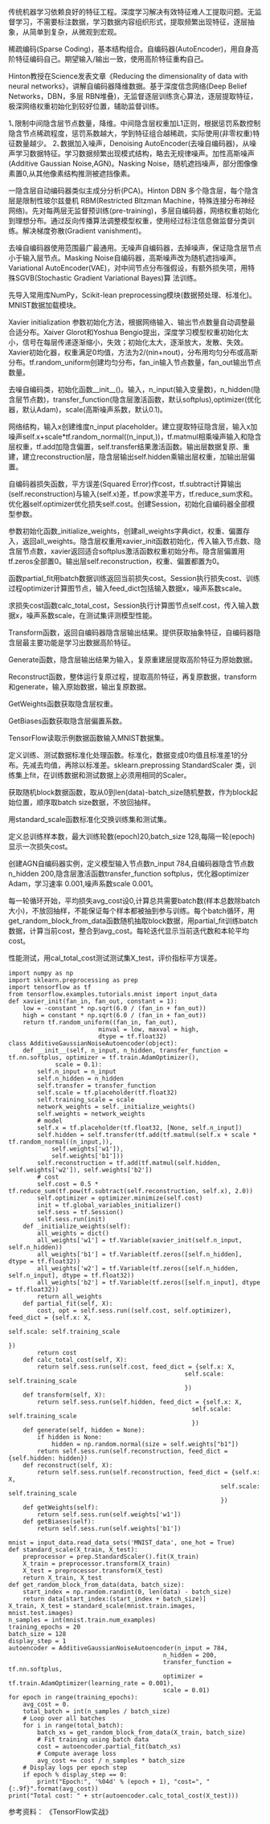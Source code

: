 传统机器学习依赖良好的特征工程。深度学习解决有效特征难人工提取问题。无监督学习，不需要标注数据，学习数据内容组织形式，提取频繁出现特征，逐层抽象，从简单到复杂，从微观到宏观。

稀疏编码(Sparse Coding)，基本结构组合。自编码器(AutoEncoder)，用自身高阶特征编码自己。期望输入/输出一致，使用高阶特征重构自己。

Hinton教授在Science发表文章《Reducing the dimensionality of data with neural networks》，讲解自编码器降维数据。基于深度信念网络(Deep Belief Networks，DBN，多层 RBN堆叠)，无监督逐层训练贪心算法，逐层提取特征，极深网络权重初始化到较好位置，辅助监督训练。

1､限制中间隐含层节点数量，降维。中间隐含层权重加L1正则，根据惩罚系数控制隐含节点稀疏程度，惩罚系数越大，学到特征组合越稀疏，实际使用(非零权重)特征数量越少。
2､数据加入噪声，Denoising AutoEncoder(去噪自编码器)，从噪声学习数据特征。学习数据频繁出现模式结构，略去无规律噪声。加性高斯噪声(Additive Gaussian Noise,AGN)。Nasking Noise，随机遮挡噪声，部分图像像素置0,从其他像素结构推测被遮挡像素。

一隐含层自动编码器类似主成分分析(PCA)。Hinton DBN 多个隐含层，每个隐含层是限制性玻尔兹曼机 RBM(Restricted Bltzman Machine，特殊连接分布神经网络)。先对每两层无监督预训练(pre-training)，多层自编码器，网络权重初始化到理想分布。通过反向传播算法调整模型权重，使用经过标注信息做监督分类训练。解决梯度弥散(Gradient vanishment)。

去噪自编码器使用范围最广最通用。无噪声自编码器，去掉噪声，保证隐含层节点小于输入层节点。Masking Noise自编码器，高斯噪声改为随机遮挡噪声。Variational AutoEncoder(VAE)，对中间节点分布强假设，有额外损失项，用特殊SGVB(Stochastic Gradient Variational Bayes)算
法训练。

先导入常用库NumPy，Scikit-lean preprocessing模块(数据预处理、标准化)。MNIST数据加载模块。

Xavier initialization 参数初始化方法，根据网络输入、输出节点数量自动调整最合适分布。Xaiver Glorot和Yoshua Bengio提出，深度学习模型权重初始化太小，信号在每层传递逐渐缩小，失效；初始化太大，逐渐放大，发散、失效。Xavier初始化器，权重满足0均值，方法为2/(nin+nout)，分布用均匀分布或高斯分布。tf.random_uniform创建均匀分布，fan_in输入节点数量，fan_out输出节点数量。

去噪自编码类，初始化函数__init__()。输入，n_input(输入变量数)，n_hidden(隐含层节点数)，transfer_function(隐含层激活函数，默认softplus),optimizer(优化器，默认Adam)，scale(高斯噪声系数，默认0.1)。

网络结构，输入x创建维度n_input placeholder。建立提取特征隐含层，输入x加噪声self.x+scale*tf.random_normal((n_input,))，tf.matmul相乘噪声输入和隐含层权重，tf.add加隐含偏置，self.transfer结果激活函数。输出层数据复原、重建，建立reconstruction层，隐含层输出self.hidden乘输出层权重，加输出层偏置。

自编码器损失函数，平方误差(Squared Error)作cost，tf.subtract计算输出(self.reconstruction)与输入(self.x)差，tf.pow求差平方，tf.reduce_sum求和。优化器self.optimizer优化损失self.cost。创建Session，初始化自编码器全部模型参数。

参数初始化函数_initialize_weights，创建all_weights字典dict，权重、偏置存入，返回all_weights。隐含层权重用xavier_init函数初始化，传入输入节点数、隐含层节点数，xavier返回适合softplus激活函数权重初始分布。隐含层偏置用tf.zeros全部置0。输出层self.reconstruction，权重、偏置都置为0。

函数partial_fit用batch数据训练返回当前损失cost。Session执行损失cost、训练过程optimizer计算图节点，输入feed_dict包括输入数据x，噪声系数scale。

求损失cost函数calc_total_cost，Session执行计算图节点self.cost，传入输入数据x，噪声系数scale，在测试集评测模型性能。

Transform函数，返回自编码器隐含层输出结果。提供获取抽象特征，自编码器隐含层最主要功能是学习出数据高阶特征。

Generate函数，隐含层输出结果为输入，复原重建层提取高阶特征为原始数据。

Reconstruct函数，整体运行复原过程，提取高阶特征，再复原数据，transform和generate，输入原始数据，输出复原数据。

GetWeights函数获取隐含层权重。

GetBiases函数获取隐含层偏置系数。

TensorFlow读取示例数据函数输入MNIST数据集。

定义训练、测试数据标准化处理函数。标准化，数据变成0均值且标准差1的分布。先减去均值，再除以标准差。sklearn.preprossing StandardScaler 类，训练集上fit，在训练数据和测试数据上必须用相同的Scaler。

获取随机block数据函数，取从0到len(data)-batch_size随机整数，作为block起始位置，顺序取batch size数据，不放回抽样。

用standard_scale函数标准化交换训练集和测试集。

定义总训练样本数，最大训练轮数(epoch)20,batch_size 128,每隔一轮(epoch)显示一次损失cost。

创建AGN自编码器实例，定义模型输入节点数n_input 784,自编码器隐含节点数n_hidden 200,隐含层激活函数transfer_function softplus，优化器optimizer Adam，学习速率 0.001,噪声系数scale 0.001。

每一轮循环开始，平均损失avg_cost设0,计算总共需要batch数(样本总数除batch大小)，不放回抽样，不能保证每个样本都被抽到参与训练。每个batch循环，用get_random_block_from_data函数随机抽取block数据，用partial_fit训练batch数据，计算当前cost，整合到avg_cost。每轮迭代显示当前迭代数和本轮平均cost。

性能测试，用cal_total_cost测试测试集X_test，评价指标平方误差。

    import numpy as np
    import sklearn.preprocessing as prep
    import tensorflow as tf
    from tensorflow.examples.tutorials.mnist import input_data
    def xavier_init(fan_in, fan_out, constant = 1):
        low = -constant * np.sqrt(6.0 / (fan_in + fan_out))
        high = constant * np.sqrt(6.0 / (fan_in + fan_out))
        return tf.random_uniform((fan_in, fan_out),
                             minval = low, maxval = high,
                             dtype = tf.float32)
    class AdditiveGaussianNoiseAutoencoder(object):
        def __init__(self, n_input, n_hidden, transfer_function = tf.nn.softplus, optimizer = tf.train.AdamOptimizer(),
                 scale = 0.1):
            self.n_input = n_input
            self.n_hidden = n_hidden
            self.transfer = transfer_function
            self.scale = tf.placeholder(tf.float32)
            self.training_scale = scale
            network_weights = self._initialize_weights()
            self.weights = network_weights
            # model
            self.x = tf.placeholder(tf.float32, [None, self.n_input])
            self.hidden = self.transfer(tf.add(tf.matmul(self.x + scale * tf.random_normal((n_input,)),
                self.weights['w1']),
                self.weights['b1']))
            self.reconstruction = tf.add(tf.matmul(self.hidden, self.weights['w2']), self.weights['b2'])
            # cost
            self.cost = 0.5 * tf.reduce_sum(tf.pow(tf.subtract(self.reconstruction, self.x), 2.0))
            self.optimizer = optimizer.minimize(self.cost)
            init = tf.global_variables_initializer()
            self.sess = tf.Session()
            self.sess.run(init)
        def _initialize_weights(self):
            all_weights = dict()
            all_weights['w1'] = tf.Variable(xavier_init(self.n_input, self.n_hidden))
            all_weights['b1'] = tf.Variable(tf.zeros([self.n_hidden], dtype = tf.float32))
            all_weights['w2'] = tf.Variable(tf.zeros([self.n_hidden, self.n_input], dtype = tf.float32))
            all_weights['b2'] = tf.Variable(tf.zeros([self.n_input], dtype = tf.float32))
            return all_weights
        def partial_fit(self, X):
            cost, opt = self.sess.run((self.cost, self.optimizer), feed_dict = {self.x: X,
                                                                            self.scale: self.training_scale
                                                                            })
            return cost
        def calc_total_cost(self, X):
            return self.sess.run(self.cost, feed_dict = {self.x: X,
                                                     self.scale: self.training_scale
                                                     })
        def transform(self, X):
            return self.sess.run(self.hidden, feed_dict = {self.x: X,
                                                       self.scale: self.training_scale
                                                       })
        def generate(self, hidden = None):
            if hidden is None:
                hidden = np.random.normal(size = self.weights["b1"])
            return self.sess.run(self.reconstruction, feed_dict = {self.hidden: hidden})
        def reconstruct(self, X):
            return self.sess.run(self.reconstruction, feed_dict = {self.x: X,
                                                               self.scale: self.training_scale
                                                               })
        def getWeights(self):
            return self.sess.run(self.weights['w1'])
        def getBiases(self):
            return self.sess.run(self.weights['b1'])
         
    mnist = input_data.read_data_sets('MNIST_data', one_hot = True)
    def standard_scale(X_train, X_test):
        preprocessor = prep.StandardScaler().fit(X_train)
        X_train = preprocessor.transform(X_train)
        X_test = preprocessor.transform(X_test)
        return X_train, X_test
    def get_random_block_from_data(data, batch_size):
        start_index = np.random.randint(0, len(data) - batch_size)
        return data[start_index:(start_index + batch_size)]
    X_train, X_test = standard_scale(mnist.train.images, mnist.test.images)
    n_samples = int(mnist.train.num_examples)
    training_epochs = 20
    batch_size = 128
    display_step = 1
    autoencoder = AdditiveGaussianNoiseAutoencoder(n_input = 784,
                                               n_hidden = 200,
                                               transfer_function = tf.nn.softplus,
                                               optimizer = tf.train.AdamOptimizer(learning_rate = 0.001),
                                               scale = 0.01)
    for epoch in range(training_epochs):
        avg_cost = 0.
        total_batch = int(n_samples / batch_size)
        # Loop over all batches
        for i in range(total_batch):
            batch_xs = get_random_block_from_data(X_train, batch_size)
            # Fit training using batch data
            cost = autoencoder.partial_fit(batch_xs)
            # Compute average loss
            avg_cost += cost / n_samples * batch_size
        # Display logs per epoch step
        if epoch % display_step == 0:
            print("Epoch:", '%04d' % (epoch + 1), "cost=", "{:.9f}".format(avg_cost))
    print("Total cost: " + str(autoencoder.calc_total_cost(X_test)))

参考资料：
《TensorFlow实战》


